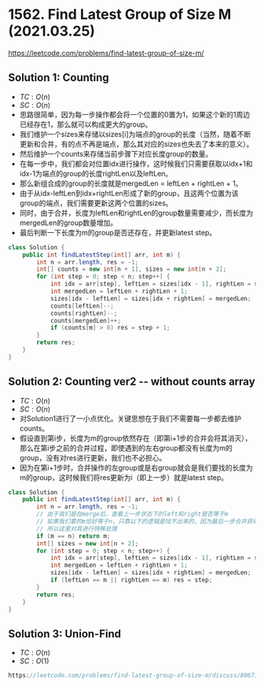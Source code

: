 # 1562. Find Latest Group of Size M (2021.03.25)

https://leetcode.com/problems/find-latest-group-of-size-m/

## Solution 1: Counting

- $TC:O(n)$
- $SC:O(n)$
- 思路很简单，因为每一步操作都会将一个位置的0置为1，如果这个新的1周边已经存在1，那么就可以构成更大的group。
- 我们维护一个sizes来存储以sizes[i]为端点的group的长度（当然，随着不断更新和合并，有的点不再是端点，那么其对应的sizes也失去了本来的意义）。
- 然后维护一个counts来存储当前步骤下对应长度group的数量。
- 在每一步中，我们都会对位置idx进行操作，这时候我们只需要获取以idx+1和idx-1为端点的group的长度rightLen以及leftLen。
- 那么新组合成的group的长度就是mergedLen = leftLen + rightLen + 1。
- 由于从idx-leftLen到idx+rightLen形成了新的group，且这两个位置为该group的端点，我们需要更新这两个位置的sizes。
- 同时，由于合并，长度为leftLen和rightLen的group数量需要减少，而长度为mergedLen的group数量增加。
- 最后判断一下长度为m的group是否还存在，并更新latest step。

```java
class Solution {
    public int findLatestStep(int[] arr, int m) {
        int n = arr.length, res = -1;
        int[] counts = new int[n + 1], sizes = new int[n + 2];
        for (int step = 0; step < n; step++) {
            int idx = arr[step], leftLen = sizes[idx - 1], rightLen = sizes[idx + 1];
            int mergedLen = leftLen + rightLen + 1;
            sizes[idx - leftLen] = sizes[idx + rightLen] = mergedLen;
            counts[leftLen]--;
            counts[rightLen]--;
            counts[mergedLen]++;
            if (counts[m] > 0) res = step + 1;
        }
        return res;
    }
}
```

## Solution 2: Counting ver2 -- without counts array

- $TC:O(n)$
- $SC:O(n)$
- 对Solution1进行了一小点优化。关键思想在于我们不需要每一步都去维护counts。
- 假设直到第i步，长度为m的group依然存在（即第i+1步的合并会将其消灭），那么在第i步之前的合并过程，即使遇到的左右group都没有长度为m的group，没有对res进行更新，我们也不必担心。
- 因为在第i+1步时，合并操作的左group或是右group就会是我们要找的长度为m的group，这时候我们将res更新为i（即上一步）就是latest step。

```java
class Solution {
    public int findLatestStep(int[] arr, int m) {
        int n = arr.length, res = -1;
        // 由于我们是在merge后，查看上一步状态下的left和right是否等于m
        // 如果我们要的m恰好等于n，只靠以下的逻辑是找不出来的，因为最后一步合并获得长度为n的group后就结束了
        // 所以这里对其进行特殊处理
        if (m == n) return m;
        int[] sizes = new int[n + 2];
        for (int step = 0; step < n; step++) {
            int idx = arr[step], leftLen = sizes[idx - 1], rightLen = sizes[idx + 1];
            int mergedLen = leftLen + rightLen + 1;
            sizes[idx - leftLen] = sizes[idx + rightLen] = mergedLen;
            if (leftLen == m || rightLen == m) res = step;
        }
        return res;
    }
}
```

## Solution 3: Union-Find

- $TC:O(n)$
- $SC:O(1)$

```java
https://leetcode.com/problems/find-latest-group-of-size-m/discuss/806716/C%2B%2B-Union-Find-(Count-groups-of-size-Reverse-mapping)
```